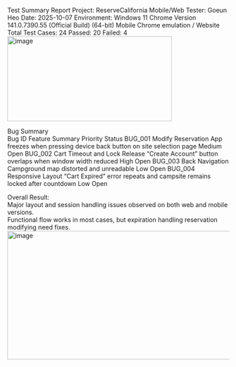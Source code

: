 Test Summary Report
Project: ReserveCalifornia Mobile/Web
Tester: Goeun Heo
Date: 2025-10-07
Environment: Windows 11 Chrome Version 141.0.7390.55 (Official Build) (64-bit) Mobile Chrome emulation / Website
Total Test Cases: 24
Passed: 20
Failed: 4
<img width="373" height="193" alt="image" src="https://github.com/user-attachments/assets/fd2208ba-f4ce-4b1e-925a-726584c6a4e8" />


Bug Summary				
Bug ID	Feature	Summary	Priority	Status
BUG_001	Modify Reservation	App freezes when pressing device back button on site selection page	Medium	Open
BUG_002	Cart Timeout and Lock Release 	“Create Account” button overlaps when window width reduced	High	Open
BUG_003	Back Navigation	Campground map distorted and unreadable	Low	Open
BUG_004	Responsive Layout	“Cart Expired” error repeats and campsite remains locked after countdown	Low	Open
				
Overall Result:				
Major layout and session handling issues observed on both web and mobile versions.				
Functional flow works in most cases, but expiration handling reservation modifying need fixes.				
<img width="1066" height="292" alt="image" src="https://github.com/user-attachments/assets/bfdf96c8-fb38-49ba-9229-64ccc99f9e8a" />
